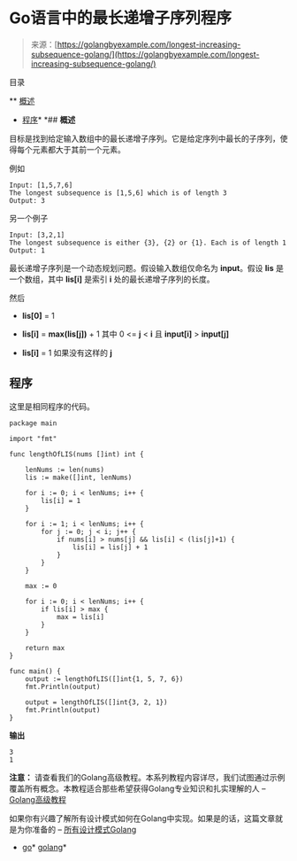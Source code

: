 <!--yml

类别: 未分类

日期：2024-10-13 06:46:28

-->

# Go语言中的最长递增子序列程序

> 来源：[https://golangbyexample.com/longest-increasing-subsequence-golang/](https://golangbyexample.com/longest-increasing-subsequence-golang/)

目录

**   [概述](#Overview "Overview")

+   [程序](#Program "Program")*  *## **概述**

目标是找到给定输入数组中的最长递增子序列。它是给定序列中最长的子序列，使得每个元素都大于其前一个元素。

例如

```
Input: [1,5,7,6]
The longest subsequence is [1,5,6] which is of length 3
Output: 3
```

另一个例子

```
Input: [3,2,1]
The longest subsequence is either {3}, {2} or {1}. Each is of length 1
Output: 1
```

最长递增子序列是一个动态规划问题。假设输入数组仅命名为 **input**。假设 **lis** 是一个数组，其中 **lis[i]** 是索引 **i** 处的最长递增子序列的长度。

然后

+   **lis[0]** = 1

+   **lis[i]** = **max(lis[j])** + 1 其中 0 <= **j** < **i** 且 **input[i]** > **input[j]**

+   **lis[i]** = 1 如果没有这样的 **j**

## **程序**

这里是相同程序的代码。

```
package main

import "fmt"

func lengthOfLIS(nums []int) int {

	lenNums := len(nums)
	lis := make([]int, lenNums)

	for i := 0; i < lenNums; i++ {
		lis[i] = 1
	}

	for i := 1; i < lenNums; i++ {
		for j := 0; j < i; j++ {
			if nums[i] > nums[j] && lis[i] < (lis[j]+1) {
				lis[i] = lis[j] + 1
			}
		}
	}

	max := 0

	for i := 0; i < lenNums; i++ {
		if lis[i] > max {
			max = lis[i]
		}
	}

	return max
}

func main() {
	output := lengthOfLIS([]int{1, 5, 7, 6})
	fmt.Println(output)

	output = lengthOfLIS([]int{3, 2, 1})
	fmt.Println(output)
}
```

**输出**

```
3
1
```

**注意：** 请查看我们的Golang高级教程。本系列教程内容详尽，我们试图通过示例覆盖所有概念。本教程适合那些希望获得Golang专业知识和扎实理解的人 – [Golang高级教程](https://golangbyexample.com/golang-comprehensive-tutorial/)

如果你有兴趣了解所有设计模式如何在Golang中实现。如果是的话，这篇文章就是为你准备的 – [所有设计模式Golang](https://golangbyexample.com/all-design-patterns-golang/)

+   [go](https://golangbyexample.com/tag/go/)*   [golang](https://golangbyexample.com/tag/golang/)*
